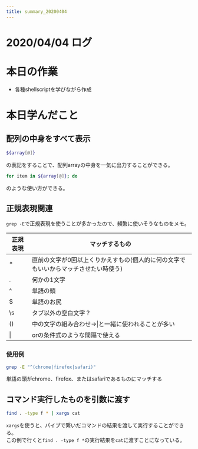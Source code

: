 ```yaml
---
title: summary_20200404
---
```



# 2020/04/04 ログ

# 本日の作業

- 各種shellscriptを学びながら作成

# 本日学んだこと

## 配列の中身をすべて表示

```sh
${array[@]}
```

の表記をすることで、配列arrayの中身を一気に出力することができる。  

```sh
for item in ${array[@]}; do
```

のような使い方ができる。  

## 正規表現関連

`grep -E`で正規表現を使うことが多かったので、頻繁に使いそうなものをメモ。  

| 正規表現 | マッチするもの |
| --- | --- |
| * | 直前の文字が0回以上くりかえすもの(個人的に何の文字でもいいからマッチさせたい時使う) |
| . | 何かの1文字 |
| ^ | 単語の頭 |
| $ | 単語のお尻 |
| \s | タブ以外の空白文字？ |
| () | 中の文字の組み合わせ→\|と一緒に使われることが多い |
| \| | orの条件式のような間隔で使える |

### 使用例

```sh
grep -E "^(chrome|firefox|safari)"
```
単語の頭がchrome、firefox、またはsafariであるものにマッチする  

## コマンド実行したものを引数に渡す

```sh
find . -type f * | xargs cat
```

`xargs`を使うと、パイプで繋いだコマンドの結果を渡して実行することができる。  
この例で行くと`find . -type f *`の実行結果を`cat`に渡すことになっている。  
